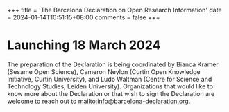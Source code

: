 +++
title = 'The Barcelona Declaration on Open Research Information'
date = 2024-01-14T10:51:15+08:00
comments = false
+++

# Launching 18 March 2024

The preparation of the Declaration is being coordinated by Bianca Kramer (Sesame Open Science), Cameron Neylon (Curtin Open Knowledge Initiative, Curtin University), and Ludo Waltman (Centre for Science and Technology Studies, Leiden University). Organizations that would like to know more about the Declaration or that wish to sign the Declaration are welcome to reach out to [mailto:info@barcelona-declaration.org](info@barcelona-declaration.org).


